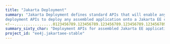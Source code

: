 ```yaml
---
title: "Jakarta Deployment"
summary: "Jakarta Deployment defines standard APIs that will enable any deployment tool that uses the
deployment APIs to deploy any assembled application onto a Jakarta EE compatible platform."
<!--.................0123456789.123456789.123456789.123456789.123456789.123456789-->
summary_sixty_char: "Deployment APIs for assembled Jakarta EE applications"
project_id: "ee4j.jakartaee-stable"
---
```


